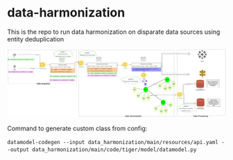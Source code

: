 # data-harmonization
This is the repo to run data harmonization on disparate data sources using entity deduplication

![Flow Diagram](https://github.com/rajdeep07/data-harmonization/blob/main/data_harmonization/main/data/Data_Harmonization.jpg)

Command to generate custom class from config:

`datamodel-codegen --input data_harmonization/main/resources/api.yaml --output data_harmonization/main/code/tiger/model/datamodel.py`